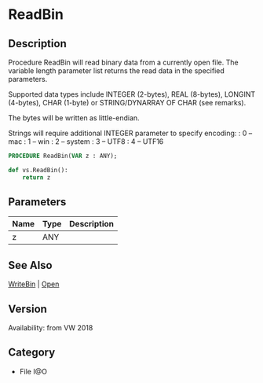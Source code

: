 # ReadBin

## Description
Procedure ReadBin will read binary data from a currently open file. The variable length parameter list returns the read data in the specified parameters.

Supported data types include INTEGER (2-bytes), REAL (8-bytes), LONGINT (4-bytes), CHAR (1-byte) or STRING/DYNARRAY OF CHAR (see remarks).

The bytes will be written as little-endian.

Strings will require additional INTEGER parameter to specify encoding:
: 0 – mac
: 1 – win
: 2 – system
: 3 – UTF8
: 4 – UTF16

```pascal
PROCEDURE ReadBin(VAR z : ANY);
```

```python
def vs.ReadBin():
    return z
```

## Parameters
|Name|Type|Description|
|---|---|---|
|z|ANY|   |

## See Also
[WriteBin](WriteBin.md) | [Open](Open.md)

## Version
Availability: from VW 2018

## Category
* File I@O

